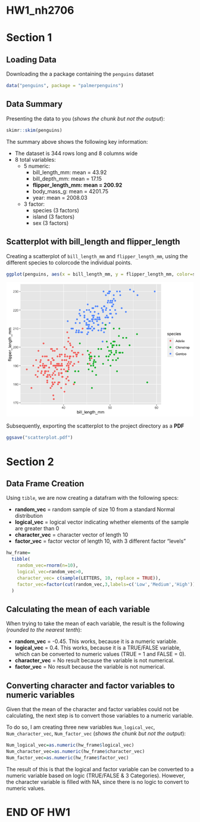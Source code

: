 HW1_nh2706
================

# Section 1

## Loading Data

Downloading the a package containing the `penguins` dataset

``` r
data("penguins", package = "palmerpenguins")
```

## Data Summary

Presenting the data to you (*shows the chunk but not the output*):

``` r
skimr::skim(penguins)
```

The summary above shows the following key information:

-   The dataset is 344 rows long and 8 columns wide
-   8 total variables:
    -   5 numeric:
        -   bill_length_mm: mean = 43.92
        -   bill_depth_mm: mean = 17.15
        -   **flipper_length_mm: mean = 200.92**
        -   body_mass_g: mean = 4201.75
        -   year: mean = 2008.03
    -   3 factor:
        -   species (3 factors)
        -   island (3 factors)
        -   sex (3 factors)

## Scatterplot with bill_length and flipper_length

Creating a scatterplot of `bill_length_mm` and `flipper_length_mm`,
using the different species to colorcode the individual points.

``` r
ggplot(penguins, aes(x = bill_length_mm, y = flipper_length_mm, color=species)) + geom_point()
```

![](p9105_hw1_nh2706_files/figure-gfm/unnamed-chunk-4-1.png)<!-- -->

Subsequently, exporting the scatterplot to the project directory as a
**PDF**

``` r
ggsave("scatterplot.pdf")
```

# Section 2

## Data Frame Creation

Using `tible`, we are now creating a datafram with the following specs:

-   **random_vec** = random sample of size 10 from a standard Normal
    distribution
-   **logical_vec** = logical vector indicating whether elements of the
    sample are greater than 0
-   **character_vec** = character vector of length 10
-   **factor_vec** = factor vector of length 10, with 3 different factor
    “levels”

``` r
hw_frame=
  tibble(
    random_vec=rnorm(n=10),
    logical_vec=random_vec>0,
    character_vec= c(sample(LETTERS, 10, replace = TRUE)),
    factor_vec=factor(cut(random_vec,3,labels=c('Low','Medium','High')))
  )
```

## Calculating the mean of each variable

When trying to take the mean of each variable, the result is the
following (*rounded to the nearest tenth*):

-   **random_vec** = -0.45. This works, because it is a numeric
    variable.
-   **logical_vec** = 0.4. This works, because it is a TRUE/FALSE
    variable, which can be converted to numeric values (TRUE = 1 and
    FALSE = 0).
-   **character_vec** = No result because the variable is not numerical.
-   **factor_vec** = No result because the variable is not numerical.

## Converting character and factor variables to numeric variables

Given that the mean of the character and factor variables could not be
calculating, the next step is to convert those variables to a numeric
variable.

To do so, I am creating three new variables `Num_logical_vec`,
`Num_character_vec`, `Num_factor_vec` (*shows the chunk but not the
output*):

``` r
Num_logical_vec=as.numeric(hw_frame$logical_vec)
Num_character_vec=as.numeric(hw_frame$character_vec)
Num_factor_vec=as.numeric(hw_frame$factor_vec)
```

The result of this is that the logical and factor variable can be
converted to a numeric variable based on logic (TRUE/FALSE & 3
Categories). However, the character variable is filled with NA, since
there is no logic to convert to numeric values.

# END OF HW1
